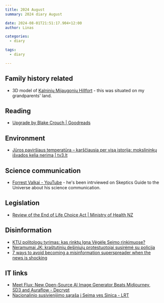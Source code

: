 ```yaml
---
title: 2024 August
summary: 2024 diary August

date: 2024-08-01T21:51:17.904+12:00
author: Linas

categories:
  - diary

tags:
  - diary

---
```


## Family history related

* 3D model of [Kalninių Mijaugonių Hillfort](https://sketchfab.com/3d-models/kalniniu-mijaugoniu-piliakalnis-lithuania-504710892231417daa80c1e12baf6976) - this was situated on my grandparents' land.

## Reading

* [Upgrade by Blake Crouch | Goodreads](https://www.goodreads.com/book/show/59838811-upgrade)

## Environment

* [Jūros paviršiaus temperatūra – karščiausia per visą istoriją: mokslininkų išvados kelia nerimą | tv3.lt](https://www.tv3.lt/naujiena/uzsienis/juros-pavirsiaus-temperatura-karsciausia-per-visa-istorija-mokslininku-isvados-kelia-nerima-n1354132)

## Science communication

* [Forrest Valkai - YouTube](https://www.youtube.com/@RenegadeScienceTeacher) - he's been intrviewed on Skeptics Guide to the Universe about his science communication.

## Legislation

* [Review of the End of Life Choice Act | Ministry of Health NZ](https://www.health.govt.nz/our-work/regulation-health-and-disability-system/assisted-dying-service/about-assisted-dying-service/end-life-choice-act-2019/review-end-life-choice-act)

## Disinformation

* [KTU politologų tyrimas: kas rinktų Igną Vėgėlę Seimo rinkimuose?](https://ve.lt/gyvenimas/ktu-politologu-tyrimas-kas-rinktu-igna-vegele-seimo-rinkimuose)
* [Neramumai JK: kraštutinių dešiniųjų protestuotojai susirėmė su policija](http://kauno.diena.lt/naujienos/pasaulis/konfliktai-nelaimes/neramumai-jk-krastutiniu-desiniuju-protestuotojai-susireme-su-policija-1186081)
* [7 ways to avoid becoming a misinformation superspreader when the news is shocking](https://theconversation.com/7-ways-to-avoid-becoming-a-misinformation-superspreader-when-the-news-is-shocking-157099)

## IT links

* [Meet Flux: New Open-Source AI Image Generator Beats Midjourney, SD3 and Auraflow - Decrypt](https://decrypt.co/242822/flux-ai-image-generator-review-midjourney-sd3-auraflow)
* [Nacionalinio susivienijimo sąrašą į Seimą ves Sinica - LRT](https://www.lrt.lt/naujienos/lietuvoje/2/2333484/nacionalinio-susivienijimo-sarasa-i-seima-ves-sinica)
